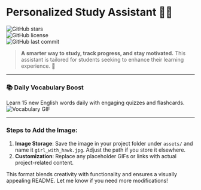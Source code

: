 # Personalized Study Assistant 🌟📖  
![GitHub stars](https://img.shields.io/github/stars/ZirwaZafar/Personalized-Study-Assistant-?style=social)  
![GitHub license](https://img.shields.io/github/license/ZirwaZafar/Personalized-Study-Assistant-?style=flat-square)  
![GitHub last commit](https://img.shields.io/github/last-commit/ZirwaZafar/Personalized-Study-Assistant-?color=blueviolet)

> **A smarter way to study, track progress, and stay motivated.** This assistant is tailored for students seeking to enhance their learning experience. 🎯

---

### 📚 **Daily Vocabulary Boost**  
Learn 15 new English words daily with engaging quizzes and flashcards.  
![Vocabulary GIF](https://media.giphy.com/media/xT9IgzoKnwFNmISR8I/giphy.gif)


---

### Steps to Add the Image:
1. **Image Storage**: Save the image in your project folder under `assets/` and name it `girl_with_hawk.jpg`. Adjust the path if you store it elsewhere.
2. **Customization**: Replace any placeholder GIFs or links with actual project-related content.

This format blends creativity with functionality and ensures a visually appealing README. Let me know if you need more modifications!

